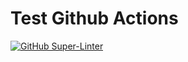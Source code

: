 # Test Github Actions

[![GitHub Super-Linter](https://github.com/git-alice/test_actions/workflows/Super-Linter/badge.svg)](https://github.com/marketplace/actions/super-linter)
